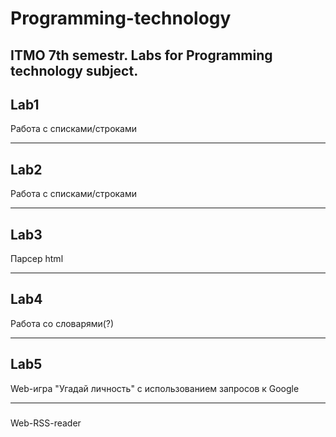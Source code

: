# Programming-technology
## ITMO 7th semestr. Labs for Programming technology subject.

## Lab1 
Работа с списками/строками
***
## Lab2 
Работа с списками/строками
***
## Lab3
Парсер html
***
## Lab4
Работа со словарями(?)
***
## Lab5
Web-игра "Угадай личность" с использованием запросов к Google
***
###
Web-RSS-reader
